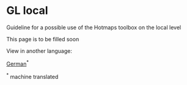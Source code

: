 <h1>GL local</h1>

Guideline for a possible use of the Hotmaps toolbox on the local level

This page is to be filled soon

<!--- THIS IS A SUPER UNIQUE IDENTIFIER -->

View in another language:

 [German](../de/GL-local)<sup>\*</sup> 

<sup>\*</sup> machine translated
